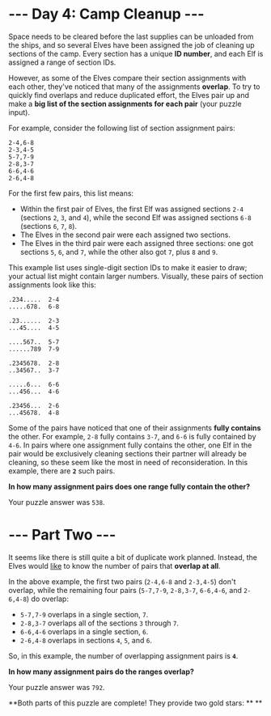# --- Day 4: Camp Cleanup ---

Space needs to be cleared before the last supplies can be unloaded from the ships, and so several Elves have been assigned the job of cleaning up sections of the camp. Every section has a unique **ID number**, and each Elf is assigned a range of section IDs.

However, as some of the Elves compare their section assignments with each other, they've noticed that many of the assignments **overlap**. To try to quickly find overlaps and reduce duplicated effort, the Elves pair up and make a **big list of the section assignments for each pair** (your puzzle input).

For example, consider the following list of section assignment pairs:

```
2-4,6-8
2-3,4-5
5-7,7-9
2-8,3-7
6-6,4-6
2-6,4-8
```

For the first few pairs, this list means:

* Within the first pair of Elves, the first Elf was assigned sections `2-4` (sections `2`, `3`, and `4`), while the second Elf was assigned sections `6-8` (sections `6`, `7`, `8`).
* The Elves in the second pair were each assigned two sections.
* The Elves in the third pair were each assigned three sections: one got sections `5`, `6`, and `7`, while the other also got `7`, plus `8` and `9`.

This example list uses single-digit section IDs to make it easier to draw; your actual list might contain larger numbers. Visually, these pairs of section assignments look like this:

```
.234.....  2-4
.....678.  6-8

.23......  2-3
...45....  4-5

....567..  5-7
......789  7-9

.2345678.  2-8
..34567..  3-7

.....6...  6-6
...456...  4-6

.23456...  2-6
...45678.  4-8
```

Some of the pairs have noticed that one of their assignments **fully contains** the other. For example, `2-8` fully contains `3-7`, and `6-6` is fully contained by `4-6`. In pairs where one assignment fully contains the other, one Elf in the pair would be exclusively cleaning sections their partner will already be cleaning, so these seem like the most in need of reconsideration. In this example, there are **`2`** such pairs.

**In how many assignment pairs does one range fully contain the other?**

Your puzzle answer was `538`.

# --- Part Two ---

It seems like there is still quite a bit of duplicate work planned. Instead, the Elves would [like](# "If you like this, you'll *love* axis-aligned bounding box intersection testing.") to know the number of pairs that **overlap at all**.

In the above example, the first two pairs (`2-4,6-8` and `2-3,4-5`) don't overlap, while the remaining four pairs (`5-7,7-9`, `2-8,3-7`, `6-6,4-6`, and `2-6,4-8`) do overlap:

* `5-7,7-9` overlaps in a single section, `7`.
* `2-8,3-7` overlaps all of the sections `3` through `7`.
* `6-6,4-6` overlaps in a single section, `6`.
* `2-6,4-8` overlaps in sections `4`, `5`, and `6`.

So, in this example, the number of overlapping assignment pairs is **`4`**.

**In how many assignment pairs do the ranges overlap?**

Your puzzle answer was `792`.

**Both parts of this puzzle are complete! They provide two gold stars: &ast;&ast; **

